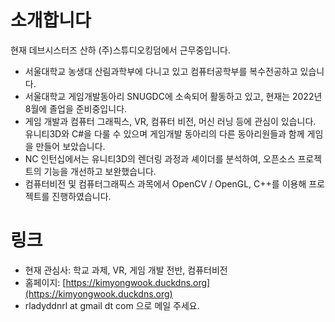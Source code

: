 # 소개합니다
현재 데브시스터즈 산하 (주)스튜디오킹덤에서 근무중입니다.
- 서울대학교 농생대 산림과학부에 다니고 있고 컴퓨터공학부를 복수전공하고 있습니다.
- 서울대학교 게임개발동아리 SNUGDC에 소속되어 활동하고 있고, 현재는 2022년 8월에 졸업을 준비중입니다.
- 게임 개발과 컴퓨터 그래픽스, VR, 컴퓨터 비전, 머신 러닝 등에 관심이 있습니다. 유니티3D와 C#을 다룰 수 있으며 게임개발 동아리의 다른 동아리원들과 함께 게임을 만들어 보았습니다.
- NC 인턴십에서는 유니티3D의 렌더링 과정과 셰이더를 분석하여, 오픈소스 프로젝트의 기능을 개선하고 보완했습니다.
- 컴퓨터비전 및 컴퓨터그래픽스 과목에서 OpenCV / OpenGL, C++를 이용해 프로젝트를 진행하였습니다. 

# 링크
- 현재 관심사: 학교 과제, VR, 게임 개발 전반, 컴퓨터비전
- 홈페이지: [https://kimyongwook.duckdns.org](https://kimyongwook.duckdns.org)
- rladyddnrl at gmail dt com 으로 메일 주세요.

<!---
2wind/2wind is a ✨ special ✨ repository because its `README.md` (this file) appears on your GitHub profile.
You can click the Preview link to take a look at your changes.
--->
